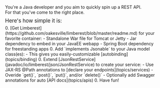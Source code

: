 You're a Java developer and you aim to quickly spin up a REST API.   
For that you've come to the right place.  
<div style="position:relative;top:-5px;font-size:17px;">Here's how simple it is:</div>
  0. [Get Limberest](https://github.com/oakesville/limberest/blob/master/readme.md) for your favorite container:
     - Standalone War file for Tomcat or Jetty
     - Jar dependency to embed in your JavaEE webapp
     - Spring Boot dependency for freestanding apps
  0. Add `implements Jsonable` to your Java model class(es):
     - This gives you easily-customizable [autobinding](topics/binding)
  0. Extend [JsonRestService](javadoc/io/limberest/json/JsonRestService) to create your service:
     - Use JAX-RS @Path annotations to [declare your endpoints](topics/services)
     - Overide `get()`, `post()`, `put()`, and/or `delete()`
     - Optionally add Swagger annotations for auto [API docs](topics/apis)
  0. Have fun!

  

